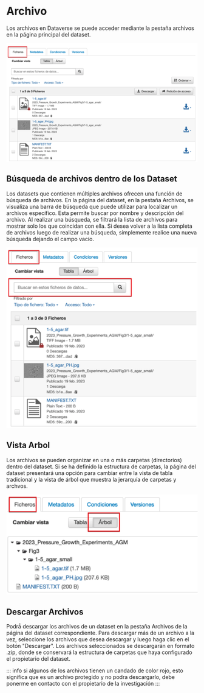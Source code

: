 # Archivo

Los archivos en Dataverse se puede acceder mediante la pestaña archivos en la página principal del
dataset.

![file1.png](public%2Ffile1.png)

## Búsqueda de archivos dentro de los Dataset

Los datasets que contienen múltiples archivos ofrecen una función de búsqueda de archivos. En la
página del dataset, en la pestaña Archivos, se visualiza una barra de búsqueda que puede utilizar
para localizar un archivos específico. Esta permite buscar por nombre y descripción del archivo. Al
realizar una búsqueda, se filtrará la lista de archivos para mostrar solo los que coincidan con ella. Si
desea volver a la lista completa de archivos luego de realizar una búsqueda, simplemente realice
una nueva búsqueda dejando el campo vacío.

![file2.png](public%2Ffile2.png)
## Vista Arbol

Los archivos se pueden organizar en una o más carpetas (directorios) dentro del dataset. Si se ha
definido la estructura de carpetas, la página del dataset presentará una opción para cambiar entre
la vista de tabla tradicional y la vista de árbol que muestra la jerarquía de carpetas y archvos.

![file3.png](public%2Ffile3.png)

## Descargar Archivos

Podrá́ descargar los archivos de un dataset en la pestaña Archivos de la página del dataset
correspondiente. Para descargar más de un archivo a la vez, seleccione los archivos que desea
descargar y luego haga clic en el botón "Descargar". Los archivos seleccionados se descargarán en
formato .zip, donde se conservará la estructura de carpetas que haya configurado el propietario del
dataset.



::: info
si algunos de los archivos tienen un candado de color rojo, esto significa que es un archivo
protegido y no podra descargarlo, debe ponerme en contacto con el propietario de la investigación
:::

